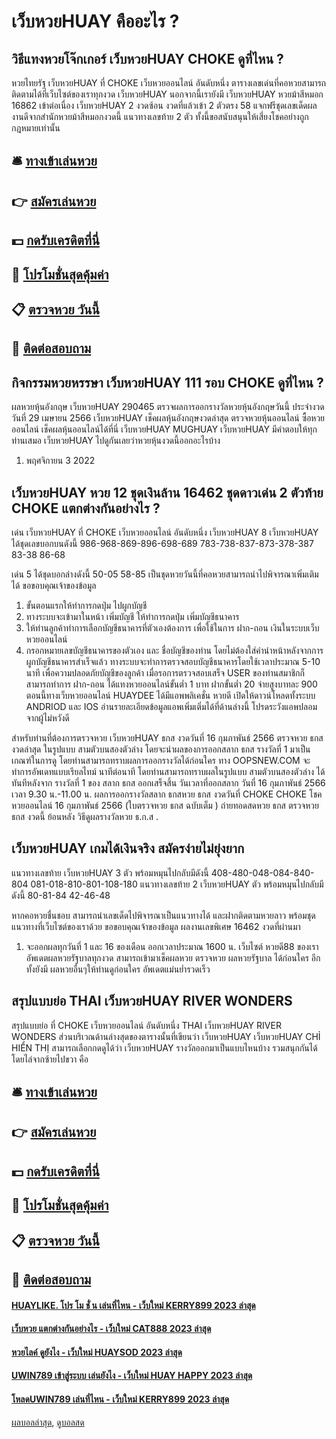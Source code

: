 # เว็บหวยHUAY คืออะไร ?
## วิธีแทงหวยโจ๊กเกอร์ เว็บหวยHUAY CHOKE ดูที่ไหน ?
หวยไทยรัฐ เว็บหวยHUAY ที่ CHOKE เว็บหวยออนไลน์ อันดับหนึ่ง ตารางเลขเด่นที่คอหวยสามารถติดตามได้ที่เว็บไซต์ของเราทุกงวด เว็บหวยHUAY นอกจากนี้เรายังมี เว็บหวยHUAY หวยม้าสีหมอก 16862 เข้าต่อเนื่อง เว็บหวยHUAY 2 งวดซ้อน งวดที่แล้วเข้า 2 ตัวตรง 58 แจกฟรีชุดเลขเด็ดผลงานดีจากสำนักหวยม้าสีหมอกงวดนี้ แนวทางเลขท้าย 2 ตัว ทั้งนี้ขอสนับสนุนให้เสี่ยงโชคอย่างถูกกฎหมายเท่านั้น

## 🛎 [ทางเข้าเล่นหวย](https://bit.ly/3BG5bNw)
## 👉 [สมัครเล่นหวย](https://bit.ly/3BG5bNw)
## 💵 [กดรับเครดิตที่นี่](https://bit.ly/3C3mvgS)
## 👑 [โปรโมชั่นสุดคุ้มค่า](https://bit.ly/3C3mvgS)
## 📋 [ตรวจหวย วันนี้](https://bit.ly/3C3mvgS)
## 📱 [ติดต่อสอบถาม](https://bit.ly/3C3mvgS)

## กิจกรรมหวยหรรษา เว็บหวยHUAY 111 รอบ CHOKE ดูที่ไหน ?
ผลหวยหุ้นอังกฤษ เว็บหวยHUAY 290465 ตรวจผลการออกรางวัลหวยหุ้นอังกฤษวันนี้ ประจำงวดวันที่ 29 เมษายน 2566 เว็บหวยHUAY เช็คผลหุ้นอังกฤษงวดล่าสุด ตรวจหวยหุ้นออนไลน์ ซื้อหวยออนไลน์ เช็คผลหุ้นออนไลน์ได้ที่นี่ เว็บหวยHUAY MUGHUAY เว็บหวยHUAY มีคำตอบให้ทุกท่านเสมอ เว็บหวยHUAY ไปดูกันเลยว่าหวยหุ้นงวดนี้ออกอะไรบ้าง
1. พฤศจิกายน 3 2022

## เว็บหวยHUAY หวย 12 ชุดเงินล้าน 16462 ชุดดาวเด่น 2 ตัวท้าย CHOKE แตกต่างกันอย่างไร ?
เด่น เว็บหวยHUAY ที่ CHOKE เว็บหวยออนไลน์ อันดับหนึ่ง เว็บหวยHUAY 8 เว็บหวยHUAY ได้ชุดเลขบอกบนดังนี้
986-968-869-896-698-689
783-738-837-873-378-387
83-38
86-68

เด่น 5 ได้ชุดบอกล่างดังนี้
50-05
58-85
เป็นชุดหวยวันนี้ที่คอหวยสามารถนำไปพิจารณาเพิ่มเติมได้
ขอขอบคุณเจ้าของข้อมูล
1. ขั้นตอนแรกให้ทำการกดปุ่ม ไปผูกบัญชี
2. ทางระบบจะเข้ามาในหน้า เพิ่มบัญชี ให้ทำการกดปุ่ม เพิ่มบัญชีธนาคาร
3. ให้ท่านลูกค้าทำการเลือกบัญชีธนาคารที่ตัวเองต้องการ เพื่อใช้ในการ ฝาก-ถอน เงินในระบบเว็บหวยออนไลน์
4. กรอกหมายเลขบัญชีธนาคารของตัวเอง และ ชื่อบัญชีของท่าน โดยไม่ต้องใส่คำนำหน้าหลังจากการผูกบัญชีธนาคารสำเร็จแล้ว ทางระบบจะทำการตรวจสอบบัญชีธนาคารโดยใช้เวลาประมาณ 5-10 นาที เพื่อความปลอดภัยบัญชีของลูกค้า เมื่อรอการตรวจสอบเสร็จ USER ของท่านสมาชิกก็สามารถทำการ ฝาก-ถอน ได้แทงหวยออนไลน์ขั้นต่ำ 1 บาท ฝากขั้นต่ำ 20 จ่ายสูงบาทละ 900 ตอนนี้ทางเว็บหวยออนไลน์ HUAYDEE ได้มีแอพพลิเคชั่น หวยดี เปิดให้ดาวน์โหลดทั้งระบบ ANDRIOD และ IOS อ่านรายละเอียดข้อมูลแอพเพิ่มเติ่มได้ที่ด้านล่างนี้ โปรดระวังแอพปลอมจากผู้ไม่หวังดี

สำหรับท่านที่ต้องการตรวจหวย เว็บหวยHUAY ธกส งวดวันที่ 16 กุมภาพันธ์ 2566 ตรวจหวย ธกส งวดล่าสุด ในรูปแบบ สามตัวบนสองตัวล่าง โดยจะนำผลของการออกสลาก ธกส รางวัลที่ 1 มาเป็นเกณฑ์ในการดู โดยท่านสามารถทราบผลการออกรางวัลได้ก่อนใคร ทาง OOPSNEW.COM จะทำการอัพเดทแบบเรียลไทม์ นาทีต่อนาที โดยท่านสามารถทราบผลในรูปแบบ สามตัวบนสองตัวล่าง ได้ทันทีหลังจาก รางวัลที่ 1 ของ สลาก ธกส ออกเสร็จสิ้น
วันเวลาที่ออกสลาก วันที่ 16 กุมภาพันธ์ 2566 เวลา 9.30 น.-11.00 น.
ผลการออกรางวัลสลาก ธกสหวย ธกส งวดวันที่ CHOKE CHOKE โชค หวยออนไลน์ 16 กุมภาพันธ์ 2566 (ใบตรวจหวย ธกส ฉบับเต็ม )
 ถ่ายทอดสดหวย ธกส ตรวจหวย ธกส งวดนี้ ย้อนหลัง 
วิธีดูผลรางวัลหวย ธ.ก.ส .

## เว็บหวยHUAY เกมได้เงินจริง สมัครง่ายไม่ยุ่งยาก
แนวทางเลขท้าย เว็บหวยHUAY 3 ตัว พร้อมหมุนไปกลับมีดังนี้
408-480-048-084-840-804
081-018-810-801-108-180
แนวทางเลขท้าย 2 เว็บหวยHUAY ตัว พร้อมหมุนไปกลับมีดังนี้
80-81-84
42-46-48

หากคอหวยชื่นชอบ สามารถนำเลขเด็ดไปพิจารณาเป็นแนวทางได้ และฝากติดตามหวยลาว พร้อมชุดแนวทางที่เว็บไซต์ของเราด้วย
ขอขอบคุณเจ้าของข้อมูล
ผลงานเลขพิเศษ 16462 งวดที่ผ่านมา
1. จะออกผลทุกวันที่ 1 และ 16 ของเดือน ออกเวลาประมาณ 1600 น. เว็บไซต์ หวยดี88 ของเรา อัพเดตผลหวยรัฐบาลทุกงวด สามารถเข้ามาเช็คผลหวย ตรวจหวย ผลหวยรัฐบาล ได้ก่อนใคร อีกทั้งยังมี ผลหวยอื่นๆให้ท่านดูก่อนใคร อัพเดตแม่นย่ำรวดเร็ว

## สรุปแบบย่อ THAI เว็บหวยHUAY RIVER WONDERS
สรุปแบบย่อ ที่ CHOKE เว็บหวยออนไลน์ อันดับหนึ่ง THAI เว็บหวยHUAY RIVER WONDERS ส่วนบริเวณด้านล่างสุดของตารางนั้นที่เขียนว่า เว็บหวยHUAY เว็บหวยHUAY CHỈ HIỂN THỊ สามารถเลือกกดดูได้ว่า เว็บหวยHUAY รางวัลออกมาเป็นแบบไหนบ้าง รวมสนุกกันได้ โดยไล่จากซ้ายไปขวา คือ

## 🛎 [ทางเข้าเล่นหวย](https://bit.ly/3BG5bNw)
## 👉 [สมัครเล่นหวย](https://bit.ly/3BG5bNw)
## 💵 [กดรับเครดิตที่นี่](https://bit.ly/3C3mvgS)
## 👑 [โปรโมชั่นสุดคุ้มค่า](https://bit.ly/3C3mvgS)
## 📋 [ตรวจหวย วันนี้](https://bit.ly/3C3mvgS)
## 📱 [ติดต่อสอบถาม](https://bit.ly/3C3mvgS)

#### [HUAYLIKE. โปร โม ชั่ น เล่นที่ไหน - เว็บใหม่ KERRY899 2023 ล่าสุด](https://atom.io/themes/huaylike.%20โปร%20โม%20ชั่%20น%20เล่นที่ไหน%20-%20เว็บใหม่%20kerry899%202023%20ล่าสุด)
#### [เว็บหวย แตกต่างกันอย่างไร - เว็บใหม่ CAT888 2023 ล่าสุด](https://atom.io/themes/เว็บหวย%20แตกต่างกันอย่างไร%20-%20เว็บใหม่%20cat888%202023%20ล่าสุด)
#### [หวยไลค์ ดูยังไง - เว็บใหม่ HUAYSOD 2023 ล่าสุด](https://atom.io/themes/หวยไลค์%20ดูยังไง%20-%20เว็บใหม่%20huaysod%202023%20ล่าสุด)
#### [UWIN789 เข้าสู่ระบบ เล่นยังไง - เว็บใหม่ HUAY HAPPY 2023 ล่าสุด](https://atom.io/themes/uwin789%20เข้าสู่ระบบ%20เล่นยังไง%20-%20เว็บใหม่%20huay%20happy%202023%20ล่าสุด)
#### [โหลดUWIN789 เล่นที่ไหน - เว็บใหม่ KERRY899 2023 ล่าสุด](https://atom.io/themes/โหลดuwin789%20เล่นที่ไหน%20-%20เว็บใหม่%20kerry899%202023%20ล่าสุด)

[ผลบอลล่าสุด](https://siamsport.tv "ผลบอลล่าสุด"), [ดูบอลสด](https://siamsport.tv/ดูบอลสด "ดูบอลสด")